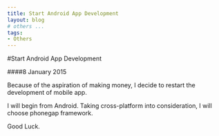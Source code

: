 ```yaml
---
title: Start Android App Development
layout: blog
# others ...
tags: 
- Others
---
```


#Start Android App Development

####8 January 2015

Because of the aspiration of making money, I decide to restart the development of mobile app.

I will begin from Android. Taking cross-platform into consideration, I will choose phonegap framework.

Good Luck.
